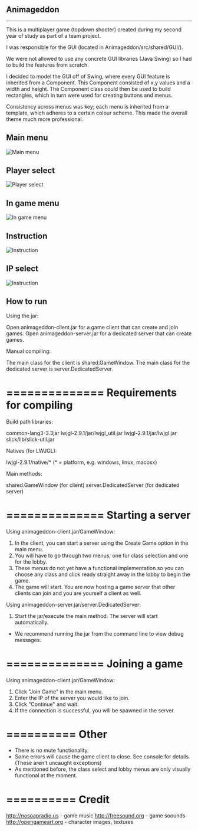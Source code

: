 Animageddon
-----------
-----------

This is a multiplayer game (topdown shooter) created during my second year of study as part of a team project.

I was responsible for the GUI (located in Animageddon/src/shared/GUI/).

We were not allowed to use any concrete GUI libraries (Java Swing) so I had to build the features from scratch. 

I decided to model the GUI off of Swing, where every GUI feature is inherited from a Component. This Component consisted of x,y values and a width and height. The Component class could then be used to build rectangles, which in turn were used for creating buttons and menus.

Consistency across menus was key; each menu is inherited from a template, which adheres to a certain colour scheme. This made the overall theme much more professional. 

Main menu
---------
![Main menu](/res/screenshots/MainMenu.png)

Player select
-------------
![Player select](/res/screenshots/PlayerSelection.png)

In game menu
-------------
![In game menu](/res/screenshots/InGameMenu.png)

Instruction
-------------
![Instruction](/res/screenshots/InstructionMenu.png)

IP select
-------------
![Instruction](/res/screenshots/IpSelect.png)

How to run
----------

Using the jar:

Open animageddon-client.jar for a game client that can create and join games.
Open animageddon-server.jar for a dedicated server that can create games.

Manual compiling:

The main class for the client is shared.GameWindow.
The main class for the dedicated server is server.DedicatedServer.

==============
Requirements for compiling
==============

Build path libraries:

common-lang3-3.3jar
lwjgl-2.9.1/jar/lwjgl_util.jar
lwjgl-2.9.1/jar/lwjgl.jar
slick/lib/slick-util.jar

Natives (for LWJGL):

lwjgl-2.9.1/native/* (* = platform, e.g. windows, linux, macosx)

Main methods:

shared.GameWindow (for client)
server.DedicatedServer (for dedicated server)

==============
Starting a server
==============

Using animageddon-client.jar/GameWindow:

1) In the client, you can start a server using the Create Game option in the main menu.
2) You will have to go through two menus, one for class selection and one for the lobby.
3) These menus do not yet have a functional implementation so you can choose any class and click
ready straight away in the lobby to begin the game.
4) The game will start. You are now hosting a game server that other clients can join and you are yourself a client as well.

Using animageddon-server.jar/server.DedicatedServer:

1) Start the jar/execute the main method. The server will start automatically.

* We recommend running the jar from the command line to view debug messages.

==============
Joining a game
==============

Using animageddon-client.jar/GameWindow:

1) Click "Join Game" in the main menu.
2) Enter the IP of the server you would like to join.
3) Click "Continue" and wait.
4) If the connection is successful, you will be spawned in the server.

==========
Other
==========

* There is no mute functionality.
* Some errors will cause the game client to close. See console for details. (These aren't uncaught exceptions)
* As mentioned before, the class select and lobby menus are only visually functional at the moment.

==========
Credit
==========

http://nosoapradio.us - game music
http://freesound.org - game soounds
http://opengameart.org - character images, textures
